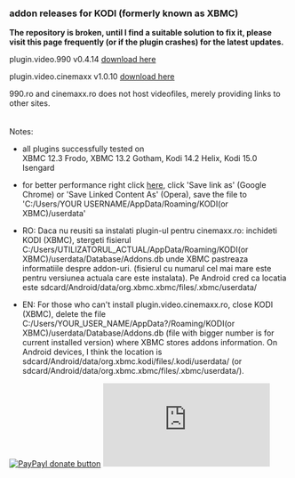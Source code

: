 <h3>addon releases for KODI (formerly known as XBMC)</h3>

<strong>The repository is broken, until I find a suitable solution to fix it, please visit this page frequently (or if the plugin crashes) for the latest updates.</strong>

plugin.video.990 v0.4.14 [download here](https://github.com/yokrysty/krysty-xbmc/raw/master/addons/plugin.video.990/plugin.video.990-0.4.14.zip)

plugin.video.cinemaxx v1.0.10 [download here](https://github.com/yokrysty/krysty-xbmc/raw/master/addons/plugin.video.cinemaxx/plugin.video.cinemaxx-1.0.10.zip)

990.ro and cinemaxx.ro does not host videofiles, merely providing links to other sites.
<br /><br /><br />
Notes:

- all plugins successfully tested on<br />
XBMC 12.3 Frodo, XBMC 13.2 Gotham, Kodi 14.2 Helix, Kodi 15.0 Isengard

- for better performance right click [here](https://github.com/yokrysty/krysty-xbmc/raw/master/settings/advancedsettings.xml), click 'Save link as' (Google Chrome) or 'Save Linked Content As' (Opera), save the file to 'C:/Users/YOUR USERNAME/AppData/Roaming/KODI(or XBMC)/userdata'

- RO: Daca nu reusiti sa instalati plugin-ul pentru cinemaxx.ro: inchideti KODI (XBMC), stergeti fisierul C:/Users/UTILIZATORUL_ACTUAL/AppData/Roaming/KODI(or XBMC)/userdata/Database/Addons.db unde XBMC pastreaza informatiile despre addon-uri. (fisierul cu numarul cel mai mare este pentru versiunea actuala care este instalata). Pe Android cred ca locatia este sdcard/Android/data/org.xbmc.xbmc/files/.xbmc/userdata/

- EN: For those who can't install plugin.video.cinemaxx.ro, close KODI (XBMC), delete the file C:/Users/YOUR_USER_NAME/AppData?/Roaming/KODI(or XBMC)/userdata/Database/Addons.db (file with bigger number is for current installed version) where XBMC stores addons information. On Android devices, I think the location is sdcard/Android/data/org.xbmc.kodi/files/.kodi/userdata/ (or sdcard/Android/data/org.xbmc.xbmc/files/.xbmc/userdata/).

<a href="https://www.paypal.com/cgi-bin/webscr?cmd=_s-xclick&hosted_button_id=X9559SH2MKQ7S" title="Donate once-off to this project using Paypal"><img src="https://camo.githubusercontent.com/11b2f47d7b4af17ef3a803f57c37de3ac82ac039/68747470733a2f2f696d672e736869656c64732e696f2f62616467652f70617970616c2d646f6e6174652d79656c6c6f772e737667" alt="PayPayl donate button" data-canonical-src="https://img.shields.io/badge/paypal-donate-yellow.svg" style="max-width:100%;"></a>  [![Analytics](https://ga-beacon.appspot.com/UA-46834994-1/krysty-xbmc/README.md)](https://github.com/igrigorik/ga-beacon)
